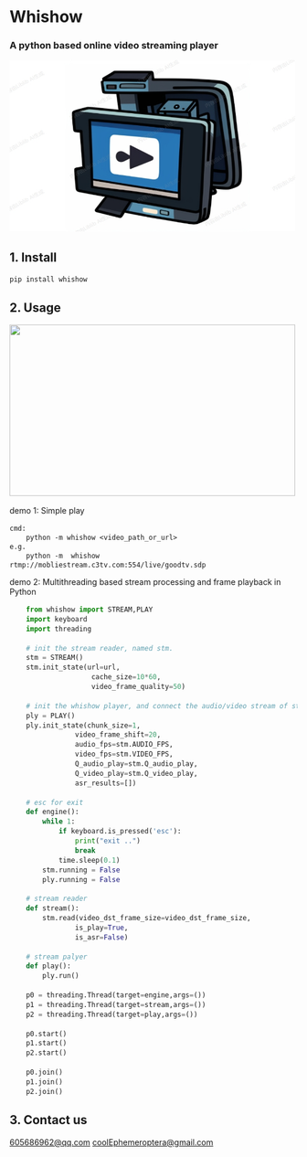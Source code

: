 
# Whishow
### A python based online video streaming player
<img src="img/img1.png" width="500" height="300">

## 1. Install

    pip install whishow

## 2. Usage
<img src="img/img2.gif" width="500" height="300">

demo 1: Simple play

    cmd:
        python -m whishow <video_path_or_url>
    e.g. 
        python -m  whishow rtmp://mobliestream.c3tv.com:554/live/goodtv.sdp

demo 2: Multithreading based stream processing and frame playback in Python
```python
    from whishow import STREAM,PLAY
    import keyboard
    import threading

    # init the stream reader, named stm.
    stm = STREAM()
    stm.init_state(url=url,
                    cache_size=10*60,
                    video_frame_quality=50)
                    
    # init the whishow player, and connect the audio/video stream of stm.
    ply = PLAY()
    ply.init_state(chunk_size=1,
                video_frame_shift=20,
                audio_fps=stm.AUDIO_FPS,
                video_fps=stm.VIDEO_FPS,
                Q_audio_play=stm.Q_audio_play,
                Q_video_play=stm.Q_video_play,
                asr_results=[])

    # esc for exit
    def engine():
        while 1:
            if keyboard.is_pressed('esc'):
                print("exit ..")
                break
            time.sleep(0.1)
        stm.running = False
        ply.running = False

    # stream reader
    def stream():
        stm.read(video_dst_frame_size=video_dst_frame_size,
                is_play=True,
                is_asr=False)

    # stream palyer
    def play():
        ply.run()

    p0 = threading.Thread(target=engine,args=())
    p1 = threading.Thread(target=stream,args=())
    p2 = threading.Thread(target=play,args=())

    p0.start()
    p1.start()
    p2.start()

    p0.join()
    p1.join()
    p2.join()
```


## 3. Contact us
605686962@qq.com
coolEphemeroptera@gmail.com


